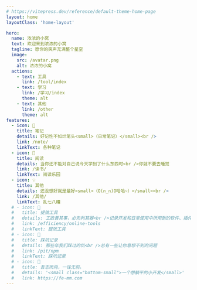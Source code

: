 ```yaml
---
# https://vitepress.dev/reference/default-theme-home-page
layout: home
layoutClass: 'home-layout'

hero:
  name: 浓浓的小窝
  text: 欢迎来到浓浓的小窝
  tagline: 愿你的笑声充满整个星空
  image:
    src: /avatar.png
    alt: 浓浓的小窝
  actions:
    - text: 工具
      link: /tool/index
    - text: 学习
      link: /学习/index
      theme: alt
    - text: 其他
      link: /other
      theme: alt
features:
  - icon: 📖
    title: 笔记
    details: 好记性不如烂笔头<small>（日常笔记）</small><br />
    link: /note/
    linkText: 各种笔记
  - icon: 📘
    title: 阅读
    details: 当你还不能对自己说今天学到了什么东西时<br />你就不要去睡觉
    link: /读书/
    linkText: 阅读乐园
  - icon: 💡
    title: 其他
    details: 还没想好就是最好<small>（O(∩_∩)O哈哈~）</small><br />
    link: /其他/
    linkText: 乱七八糟
  # - icon: 🧰
  #   title: 提效工具
  #   details: 工欲善其事，必先利其器<br />记录开发和日常使用中所用到的软件、插件、扩展等
  #   link: /efficiency/online-tools
  #   linkText: 提效工具
  # - icon: 🐞
  #   title: 踩坑记录
  #   details: 那些年我们踩过的坑<br />总有一些让你意想不到的问题
  #   link: /pit/npm
  #   linkText: 踩坑记录
  # - icon: 💯
  #   title: 吾志所向，一往无前。
  #   details: '<small class="bottom-small">一个想躺平的小开发</small>'
  #   link: https://fe-mm.com
---
```


<confetti></confetti>
<VisitorPanel></VisitorPanel>
<style src="./index.scss"></style>

